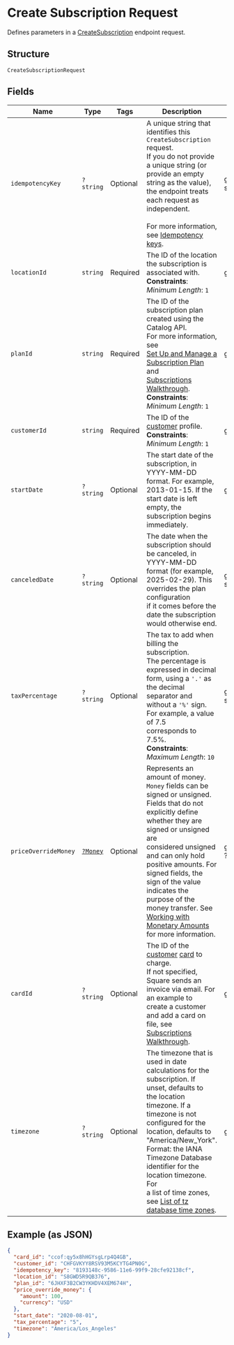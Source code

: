 
# Create Subscription Request

Defines parameters in a
[CreateSubscription](/doc/apis/subscriptions.md#create-subscription) endpoint request.

## Structure

`CreateSubscriptionRequest`

## Fields

| Name | Type | Tags | Description | Getter | Setter |
|  --- | --- | --- | --- | --- | --- |
| `idempotencyKey` | `?string` | Optional | A unique string that identifies this `CreateSubscription` request.<br>If you do not provide a unique string (or provide an empty string as the value),<br>the endpoint treats each request as independent.<br><br>For more information, see [Idempotency keys](https://developer.squareup.com/docs/working-with-apis/idempotency). | getIdempotencyKey(): ?string | setIdempotencyKey(?string idempotencyKey): void |
| `locationId` | `string` | Required | The ID of the location the subscription is associated with.<br>**Constraints**: *Minimum Length*: `1` | getLocationId(): string | setLocationId(string locationId): void |
| `planId` | `string` | Required | The ID of the subscription plan created using the Catalog API.<br>For more information, see<br>[Set Up and Manage a Subscription Plan](https://developer.squareup.com/docs/subscriptions-api/setup-plan) and<br>[Subscriptions Walkthrough](https://developer.squareup.com/docs/subscriptions-api/walkthrough).<br>**Constraints**: *Minimum Length*: `1` | getPlanId(): string | setPlanId(string planId): void |
| `customerId` | `string` | Required | The ID of the [customer](/doc/models/customer.md) profile.<br>**Constraints**: *Minimum Length*: `1` | getCustomerId(): string | setCustomerId(string customerId): void |
| `startDate` | `?string` | Optional | The start date of the subscription, in YYYY-MM-DD format. For example,<br>2013-01-15. If the start date is left empty, the subscription begins<br>immediately. | getStartDate(): ?string | setStartDate(?string startDate): void |
| `canceledDate` | `?string` | Optional | The date when the subscription should be canceled, in<br>YYYY-MM-DD format (for example, 2025-02-29). This overrides the plan configuration<br>if it comes before the date the subscription would otherwise end. | getCanceledDate(): ?string | setCanceledDate(?string canceledDate): void |
| `taxPercentage` | `?string` | Optional | The tax to add when billing the subscription.<br>The percentage is expressed in decimal form, using a `'.'` as the decimal<br>separator and without a `'%'` sign. For example, a value of 7.5<br>corresponds to 7.5%.<br>**Constraints**: *Maximum Length*: `10` | getTaxPercentage(): ?string | setTaxPercentage(?string taxPercentage): void |
| `priceOverrideMoney` | [`?Money`](/doc/models/money.md) | Optional | Represents an amount of money. `Money` fields can be signed or unsigned.<br>Fields that do not explicitly define whether they are signed or unsigned are<br>considered unsigned and can only hold positive amounts. For signed fields, the<br>sign of the value indicates the purpose of the money transfer. See<br>[Working with Monetary Amounts](https://developer.squareup.com/docs/build-basics/working-with-monetary-amounts)<br>for more information. | getPriceOverrideMoney(): ?Money | setPriceOverrideMoney(?Money priceOverrideMoney): void |
| `cardId` | `?string` | Optional | The ID of the [customer](/doc/models/customer.md) [card](/doc/models/card.md) to charge.<br>If not specified, Square sends an invoice via email. For an example to<br>create a customer and add a card on file, see [Subscriptions Walkthrough](https://developer.squareup.com/docs/subscriptions-api/walkthrough). | getCardId(): ?string | setCardId(?string cardId): void |
| `timezone` | `?string` | Optional | The timezone that is used in date calculations for the subscription. If unset, defaults to<br>the location timezone. If a timezone is not configured for the location, defaults to "America/New_York".<br>Format: the IANA Timezone Database identifier for the location timezone. For<br>a list of time zones, see [List of tz database time zones](https://en.wikipedia.org/wiki/List_of_tz_database_time_zones). | getTimezone(): ?string | setTimezone(?string timezone): void |

## Example (as JSON)

```json
{
  "card_id": "ccof:qy5x8hHGYsgLrp4Q4GB",
  "customer_id": "CHFGVKYY8RSV93M5KCYTG4PN0G",
  "idempotency_key": "8193148c-9586-11e6-99f9-28cfe92138cf",
  "location_id": "S8GWD5R9QB376",
  "plan_id": "6JHXF3B2CW3YKHDV4XEM674H",
  "price_override_money": {
    "amount": 100,
    "currency": "USD"
  },
  "start_date": "2020-08-01",
  "tax_percentage": "5",
  "timezone": "America/Los_Angeles"
}
```

